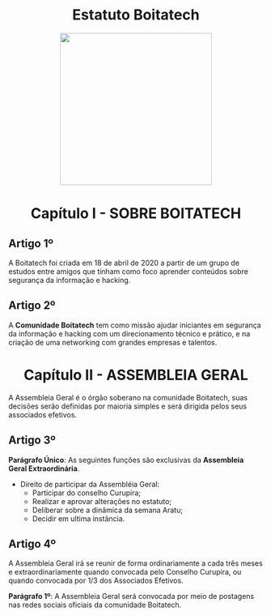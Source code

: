 
<h1 align="center"> Estatuto Boitatech </h1>
<div align='center'>
    <img src='https://i.imgur.com/L9nmyHE.png' width="300" height="300">
</div>

<h1 align="center"> Capítulo I - SOBRE BOITATECH </h1>

## Artigo 1º
A Boitatech foi criada em 18 de abril de 2020 a partir de um grupo de estudos entre amigos que tinham como foco aprender conteúdos sobre segurança da informação e hacking.

## **Artigo 2º**
A **Comunidade Boitatech** tem como missão ajudar iniciantes em segurança da informação e hacking com um direcionamento técnico e prático, e na criação de uma networking com grandes empresas e talentos.

<h1 align="center"> Capítulo II - ASSEMBLEIA GERAL </h1>
A Assembleia Geral é o órgão soberano na comunidade Boitatech, suas decisões serão definidas por maioria simples e será dirigida pelos seus associados efetivos.

## **Artigo 3º**

**Parágrafo Único**: As seguintes funções são exclusivas da **Assembleia Geral Extraordinária**.

- Direito de participar da Assembléia Geral:
    - Participar do conselho Curupira;
    - Realizar e aprovar alterações no estatuto;
    - Deliberar sobre a dinâmica da semana Aratu;
    - Decidir em ultima instância.

## **Artigo 4º**
A Assembleia Geral irá se reunir de forma ordinariamente a cada três meses e extraordinariamente quando convocada pelo Conselho Curupira, ou quando convocada por 1/3 dos Associados Efetivos.

**Parágrafo 1º**: A Assembleia Geral será convocada por meio de postagens nas redes sociais oficiais da comunidade Boitatech.
